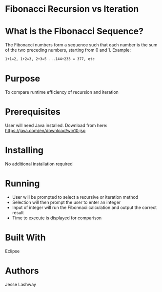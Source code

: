 # Fibonacci Recursion vs Iteration

# What is the Fibonacci Sequence?
The Fibonacci numbers form a sequence such that each number is the sum of the two 
preceding numbers, starting from 0 and 1. Example:
``` bash
1+1=2, 1+2=3, 2+3=5 ...144+233 = 377, etc
```

# Purpose
To compare runtime efficiency of recursion and iteration 

# Prerequisites
User will need Java installed. 
Download from here: https://java.com/en/download/win10.jsp

# Installing
No additional installation required

# Running 
* User will be prompted to select a recursive or iteration method
* Selection will then prompt the user to enter an integer
* Input of integer will run the Fibonnaci calculation and output the correct result
* Time to execute is displayed for comparison

# Built With
Eclipse

# Authors
Jesse Lashway
